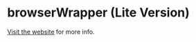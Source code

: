 # browserWrapper (Lite Version)

[Visit the website](http://browserwrapper.molovo.co.uk) for more info.
